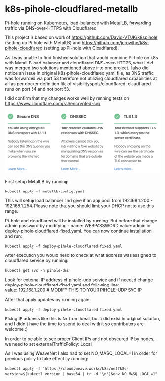 # k8s-pihole-cloudflared-metallb
Pi-hole running on Kubernetes, load-balanced with MetalLB, forwarding traffic via DNS-over-HTTPS with Cloudflared

This project is based on work of https://github.com/David-VTUK/k8spihole (setting up Pi-hole with MetalLB) and https://github.com/jcrowthe/k8s-pihole-cloudflared (setting up Pi-hole with Cloudflared).

As I was unable to find finished solution that would combine Pi-hole on k8s with MetalLB load balancer and cloudflared DNS-over-HTTPS, what I did was merged two solutions mentioned above into one project. I also did notice an issue in original k8s-pihole-cloudflared yaml file, as DNS traffic was forwarded via port 53 therefore not utilizing cloudflared cababilities at all as per docker definition file of visibilityspots/cloudflared, cloudflared runs on port 54 and not port 53. 

I did confirm that my changes works well by running tests on https://www.cloudflare.com/ssl/encrypted-sni/

![Result](/images/result.png)

First setup MetalLB by running:

`kubectl apply -f metallb-config.yaml`

This will setup load balancer and give it an app pool from 192.168.1.200 - 192.168.1.254. Please note that you should limit your DHCP not to use this range.

Pi-hole and cloudflared will be installed by running. But before that change admin password by modifying 
        - name: WEBPASSWORD
          value: admin
in deploy-pihole-cloudflared-fixed.yaml. You can now continue installation and run:

`kubectl apply -f deploy-pihole-cloudflared-fixed.yaml`

After execution you would need to check at what address was assigned to cloudflared service by running:

`kubectl get svc -n pihole-dns`

Look for external IP address of pihole-udp service and if needed change deploy-pihole-cloudflared-fixed.yaml
and following line:           
value: 192.168.1.200 # MODIFY THIS TO YOUR PIHOLE-UDP SVC IP

After that apply updates by running again:

`kubectl apply -f deploy-pihole-cloudflared-fixed.yaml`

Fixing IP address like this is far from ideal, but it did exist in original solution, and I didn't have the time to spend to deal with it so contributors are welcome :)

In order to be able to see proper Client IPs and not obscured IP by nodes, we need to set
  externalTrafficPolicy: Local
  
As I was using WeaveNet I also had to set NO_MASQ_LOCAL=1 in order for previous policy to take effect by running:

`kubectl apply -f "https://cloud.weave.works/k8s/net?k8s-version=$(kubectl version | base64 | tr -d '\n')&env.NO_MASQ_LOCAL=1"`

